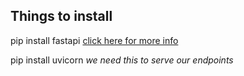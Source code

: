 ## Things to install ##

pip install fastapi [click here for more info ](https://fastapi.tiangolo.com/ )

pip install uvicorn _we need this to serve our endpoints_


